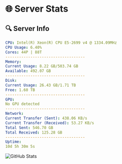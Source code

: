 # 🌐 Server Stats
## 🔍 Server Info
```yaml
CPU: Intel(R) Xeon(R) CPU E5-2699 v4 @ 1334.09MHz
CPU Usage: 6.40%
Cores: 44P | 88T
-----------------------------------
Memory:
Current Usage: 8.22 GB/503.74 GB
Available: 492.07 GB
-----------------------------------
Disk:
Current Usage: 26.43 GB/1.71 TB
Free: 1.60 TB
-----------------------------------
GPU:
No GPU detected
-----------------------------------
Network:
Current Transfer (Sent): 438.06 KB/s
Current Transfer (Received): 53.27 KB/s
Total Sent: 546.70 GB
Total Received: 125.28 GB
-----------------------------------
Uptime:
10d 5h 30m 5s
```
![GitHub Stats](https://img.shields.io/badge/Updated-2025-04-29_22:38:53-blue)
